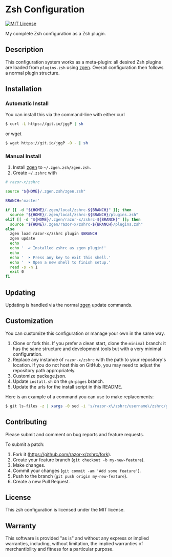 # Zsh Configuration

[![MIT License](https://img.shields.io/badge/license-MIT-red.svg)](./LICENSE.txt)

My complete Zsh configuration as a Zsh plugin.

## Description

This configuration system works as a meta-plugin:
all desired Zsh plugins are loaded from `plugins.zsh` using [zgen].
Overall configuration then follows a normal plugin structure.

[zgen]: https://github.com/tarjoilija/zgen

## Installation

### Automatic Install

You can install this via the command-line with either curl

```bash
$ curl -L https://git.io/jggP | sh
```

or wget

```bash
$ wget https://git.io/jggP -O - | sh
```

### Manual Install

1. Install [zgen] to `~/.zgen.zsh/zgen.zsh`.
2. Create `~/.zshrc` with

```zsh
# razor-x/zshrc

source "${HOME}/.zgen.zsh/zgen.zsh"

BRANCH='master'

if [[ -d "${HOME}/.zgen/local/zshrc-${BRANCH}" ]]; then
  source "${HOME}/.zgen/local/zshrc-${BRANCH}/plugins.zsh"
elif [[ -d "${HOME}/.zgen/razor-x/zshrc-${BRANCH}" ]]; then
  source "${HOME}/.zgen/razor-x/zshrc-${BRANCH}/plugins.zsh"
else
  zgen load razor-x/zshrc plugin $BRANCH
  zgen update
  echo
  echo '  ✔ Installed zshrc as zgen plugin!'
  echo
  echo '  ➤ Press any key to exit this shell.'
  echo '  ➤ Open a new shell to finish setup.'
  read -s -n 1
  exit 0
fi
```

## Updating

Updating is handled via the normal [zgen] update commands.

## Customization

You can customize this configuration or manage your own in the same way.

1. Clone or fork this.
   If you prefer a clean start, clone the `minimal` branch:
   it has the same structure and development tools but with
   a very minimal configuration.
2. Replace any instance of `razor-x/zshrc`
   with the path to your repository's location.
   If you do not host this on GitHub,
   you may need to adjust the repository path appropriately.
3. Customize package.json.
4. Update `install.sh` on the `gh-pages` branch.
5. Update the urls for the install script in this README.

Here is an example of a command you can use to make replacements:

```bash
$ git ls-files -z | xargs -0 sed -i 's/razor-x\/zshrc/username\/zshrc/g'
```

## Contributing

Please submit and comment on bug reports and feature requests.

To submit a patch:

1. Fork it (https://github.com/razor-x/zshrc/fork).
2. Create your feature branch (`git checkout -b my-new-feature`).
3. Make changes.
4. Commit your changes (`git commit -am 'Add some feature'`).
5. Push to the branch (`git push origin my-new-feature`).
6. Create a new Pull Request.

## License

This zsh configuration is licensed under the MIT license.

## Warranty

This software is provided "as is" and without any express or
implied warranties, including, without limitation, the implied
warranties of merchantibility and fitness for a particular
purpose.
